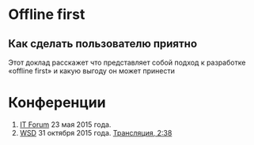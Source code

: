 # Offline first
## Как сделать пользователю приятно

Этот доклад расскажет что представляет собой подход к разработке «offline first» и какую выгоду он может принести

# Конференции

1. [IT Forum][1] 23 мая 2015 года.
2. [WSD][2] 31 октября 2015 года. [Трансляция, 2:38][3]

[1]: http://forum.uawebchallenge.com/
[2]: http://webstandardsdays.ru/2015/10/31/#schedule-1 
[3]: https://youtu.be/f1DVxtjiBc4?t=2h38m21s
